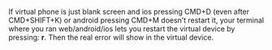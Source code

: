 If virtual phone is just blank screen and ios pressing CMD+D (even after CMD+SHIFT+K) or android pressing CMD+M doesn’t restart it, your terminal where you ran web/android/ios lets you restart the virtual device by pressing: **r**. Then the real error will show in the virtual device.